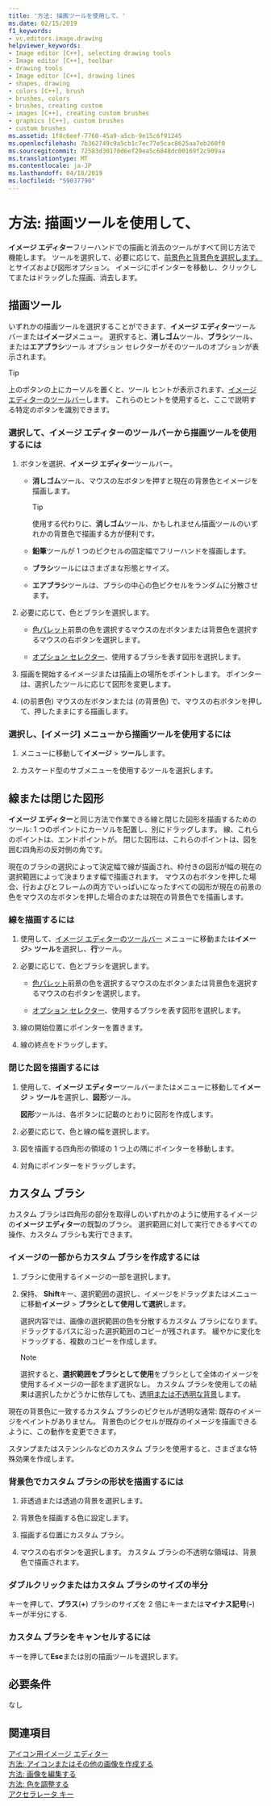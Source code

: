 ```yaml
---
title: '方法: 描画ツールを使用して、'
ms.date: 02/15/2019
f1_keywords:
- vc.editors.image.drawing
helpviewer_keywords:
- Image editor [C++], selecting drawing tools
- Image editor [C++], toolbar
- drawing tools
- Image editor [C++], drawing lines
- shapes, drawing
- colors [C++], brush
- brushes, colors
- brushes, creating custom
- images [C++], creating custom brushes
- graphics [C++], custom brushes
- custom brushes
ms.assetid: 1f8c6eef-7760-45a9-a5cb-9e15c6f91245
ms.openlocfilehash: 7b362749c9a5cb1c7ec77e5cac8625aa7eb260f0
ms.sourcegitcommit: 72583d30170d6ef29ea5c6848dc00169f2c909aa
ms.translationtype: MT
ms.contentlocale: ja-JP
ms.lasthandoff: 04/18/2019
ms.locfileid: "59037790"
---
```

# <a name="how-to-use-a-drawing-tool"></a>方法: 描画ツールを使用して、

**イメージ エディター**フリーハンドでの描画と消去のツールがすべて同じ方法で機能します。 ツールを選択して、必要に応じて、[前景色と背景色を選択します。](../windows/selecting-foreground-or-background-colors-image-editor-for-icons.md)とサイズおよび図形オプション。 イメージにポインターを移動し、クリックしてまたはドラッグした描画、消去します。

## <a name="drawing-tools"></a>描画ツール

いずれかの描画ツールを選択することができます、**イメージ エディター**ツールバーまたは**イメージ**メニュー。 選択すると、**消しゴム**ツール、**ブラシ**ツール、または**エアブラシ**ツール オプション セレクターがそのツールのオプションが表示されます。

> [!TIP]
>  上のボタンの上にカーソルを置くと、ツール ヒントが表示されます、[イメージ エディターのツールバー](../windows/toolbar-image-editor-for-icons.md)します。 これらのヒントを使用すると、ここで説明する特定のボタンを識別できます。

### <a name="to-select-and-use-a-drawing-tool-from-the-image-editor-toolbar"></a>選択して、イメージ エディターのツールバーから描画ツールを使用するには

1. ボタンを選択、**イメージ エディター**ツールバー。

   - **消しゴム**ツール、マウスの左ボタンを押すと現在の背景色とイメージを描画します。

      > [!TIP]
      > 使用する代わりに、**消しゴム**ツール、かもしれません描画ツールのいずれかの背景色で描画する方が便利です。

   - **鉛筆**ツールが 1 つのピクセルの固定幅でフリーハンドを描画します。

   - **ブラシ**ツールにはさまざまな形態とサイズ。

   - **エアブラシ**ツールは、ブラシの中心の色ピクセルをランダムに分散させます。

1. 必要に応じて、色とブラシを選択します。

   - [色パレット](../windows/colors-window-image-editor-for-icons.md)前景の色を選択するマウスの左ボタンまたは背景色を選択するマウスの右ボタンを選択します。

   - [オプション セレクター](../windows/toolbar-image-editor-for-icons.md)、使用するブラシを表す図形を選択します。

1. 描画を開始するイメージまたは描画上の場所をポイントします。 ポインターは、選択したツールに応じて図形を変更します。

1. (の前景色) マウスの左ボタンまたは (の背景色) で、マウスの右ボタンを押して、押したままにする描画します。

### <a name="to-select-and-use-a-drawing-tool-from-the-image-menu"></a>選択し、[イメージ] メニューから描画ツールを使用するには

1. メニューに移動して**イメージ** > **ツール**します。

1. カスケード型のサブメニューを使用するツールを選択します。

## <a name="lines-or-closed-figures"></a>線または閉じた図形

**イメージ エディター**と同じ方法で作業できる線と閉じた図形を描画するためのツール: 1 つのポイントにカーソルを配置し、別にドラッグします。 線、これらのポイントは、エンドポイントが。 閉じた図形は、これらのポイントは、図を囲む四角形の反対側の角です。

現在のブラシの選択によって決定幅で線が描画され、枠付きの図形が幅の現在の選択範囲によって決まります幅で描画されます。 マウスの右ボタンを押した場合、行およびとフレームの両方でいっぱいになったすべての図形が現在の前景の色をマウスの左ボタンを押した場合のまたは現在の背景色でを描画します。

### <a name="to-draw-a-line"></a>線を描画するには

1. 使用して、[イメージ エディターのツールバー](../windows/toolbar-image-editor-for-icons.md)  メニューに移動または**イメージ**> **ツール**を選択し、**行**ツール。

1. 必要に応じて、色とブラシを選択します。

   - [色パレット](../windows/colors-window-image-editor-for-icons.md)前景の色を選択するマウスの左ボタンまたは背景色を選択するマウスの右ボタンを選択します。

   - [オプション セレクター](../windows/toolbar-image-editor-for-icons.md)、使用するブラシを表す図形を選択します。

1. 線の開始位置にポインターを置きます。

1. 線の終点をドラッグします。

### <a name="to-draw-a-closed-figure"></a>閉じた図を描画するには

1. 使用して、**イメージ エディター**ツールバーまたはメニューに移動して**イメージ** > **ツール**を選択し、**図形**ツール。

   **図形**ツールは、各ボタンに記載のとおりに図形を作成します。

1. 必要に応じて、色と線の幅を選択します。

1. 図を描画する四角形の領域の 1 つ上の隅にポインターを移動します。

1. 対角にポインターをドラッグします。

## <a name="custom-brushes"></a>カスタム ブラシ

カスタム ブラシは四角形の部分を取得しのいずれかのように使用するイメージの**イメージ エディター**の既製のブラシ。 選択範囲に対して実行できるすべての操作、カスタム ブラシも実行できます。

### <a name="to-create-a-custom-brush-from-a-portion-of-an-image"></a>イメージの一部からカスタム ブラシを作成するには

1. ブラシに使用するイメージの一部を選択します。

1. 保持、 **Shift**キー、選択範囲の選択し、イメージをドラッグまたはメニューに移動**イメージ** > **ブラシとして使用して選択**します。

   選択内容では、画像の選択範囲の色を分散するカスタム ブラシになります。 ドラッグするパスに沿った選択範囲のコピーが残されます。 緩やかに変化をドラッグする、複数のコピーを作成します。

   > [!NOTE]
   > 選択すると、**選択範囲をブラシとして使用**をブラシとして全体のイメージを使用するイメージの一部をまず選択なし。 カスタム ブラシを使用しての結果は選択したかどうかに依存しても、[透明または不透明な背景](../windows/choosing-a-transparent-or-opaque-background-image-editor-for-icons.md)します。

現在の背景色に一致するカスタム ブラシのピクセルが透明な通常: 既存のイメージをペイントがありません。 背景色のピクセルが既存のイメージを描画できるように、この動作を変更できます。

スタンプまたはステンシルなどのカスタム ブラシを使用すると、さまざまな特殊効果を作成します。

### <a name="to-draw-custom-brush-shapes-in-the-background-color"></a>背景色でカスタム ブラシの形状を描画するには

1. 非透過または透過の背景を選択します。

1. 背景色を描画する色に設定します。

1. 描画する位置にカスタム ブラシ。

1. マウスの右ボタンを選択します。 カスタム ブラシの不透明な領域は、背景色で描画されます。

### <a name="to-double-or-halve-the-custom-brush-size"></a>ダブルクリックまたはカスタム ブラシのサイズの半分

キーを押して、**プラス**(**+**) ブラシのサイズを 2 倍にキーまたは**マイナス記号**(**-**) キーが半分にする.

### <a name="to-cancel-the-custom-brush"></a>カスタム ブラシをキャンセルするには

キーを押して**Esc**または別の描画ツールを選択します。

## <a name="requirements"></a>必要条件

なし

## <a name="see-also"></a>関連項目

[アイコン用イメージ エディター](../windows/image-editor-for-icons.md)<br/>
[方法: アイコンまたはその他の画像を作成する](../windows/creating-an-icon-or-other-image-image-editor-for-icons.md)<br/>
[方法: 画像を編集する](../windows/selecting-an-area-of-an-image-image-editor-for-icons.md)<br/>
[方法: 色を調整する](../windows/working-with-color-image-editor-for-icons.md)<br/>
[アクセラレータ キー](../windows/accelerator-keys-image-editor-for-icons.md)<br/>